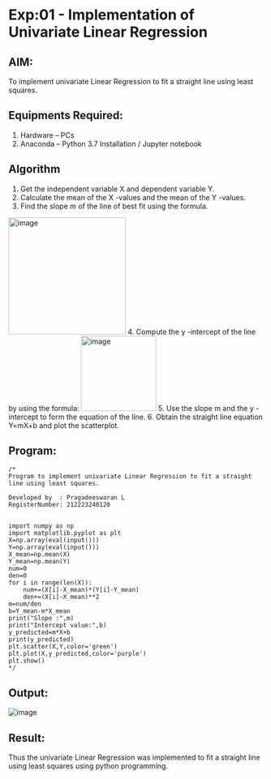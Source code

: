 # Exp:01 - Implementation of Univariate Linear Regression
## AIM:
To implement univariate Linear Regression to fit a straight line using least squares.

## Equipments Required:
1. Hardware – PCs
2. Anaconda – Python 3.7 Installation / Jupyter notebook

## Algorithm
1. Get the independent variable X and dependent variable Y.
2. Calculate the mean of the X -values and the mean of the Y -values.
3. Find the slope m of the line of best fit using the formula. 
<img width="231" alt="image" src="https://user-images.githubusercontent.com/93026020/192078527-b3b5ee3e-992f-46c4-865b-3b7ce4ac54ad.png">
4. Compute the y -intercept of the line by using the formula:
<img width="148" alt="image" src="https://user-images.githubusercontent.com/93026020/192078545-79d70b90-7e9d-4b85-9f8b-9d7548a4c5a4.png">
5. Use the slope m and the y -intercept to form the equation of the line.
6. Obtain the straight line equation Y=mX+b and plot the scatterplot.

## Program:
```
/*
Program to implement univariate Linear Regression to fit a straight line using least squares.

Developed by  : Pragadeeswaran L
RegisterNumber: 212223240120


import numpy as np 
import matplotlib.pyplot as plt
X=np.array(eval(input()))
Y=np.array(eval(input()))
X_mean=np.mean(X)
Y_mean=np.mean(Y)
num=0
den=0
for i in range(len(X)):
    num+=(X[i]-X_mean)*(Y[i]-Y_mean) 
    den+=(X[i]-X_mean)**2
m=num/den
b=Y_mean-m*X_mean
print("Slope :",m)
print("Intercept value:",b)
y_predicted=m*X+b
print(y_predicted)
plt.scatter(X,Y,color='green')
plt.plot(X,y_predicted,color='purple')
plt.show()
*/
```

## Output:
![image](https://github.com/user-attachments/assets/ad4956b4-aabb-43ec-8f38-13318d78c764)



## Result:
Thus the univariate Linear Regression was implemented to fit a straight line using least squares using python programming.
